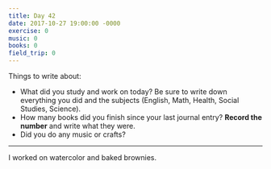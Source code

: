 ```yaml
---
title: Day 42
date: 2017-10-27 19:00:00 -0000
exercise: 0
music: 0
books: 0
field_trip: 0
---
```

Things to write about:

* What did you study and work on today? Be sure to write down everything you did and the subjects (English, Math, Health, Social Studies, Science).
* How many books did you finish since your last journal entry? **Record the number** and write what they were.
* Did you do any music or crafts?

***

I worked on watercolor and baked brownies.
